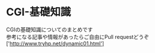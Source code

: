 # CGI-基礎知識
CGIの基礎知識についてのまとめです<br>
参考になる記事や情報があったらご自由にPull requestどうぞ
['http://www.tryhp.net/dynamic01.html']
